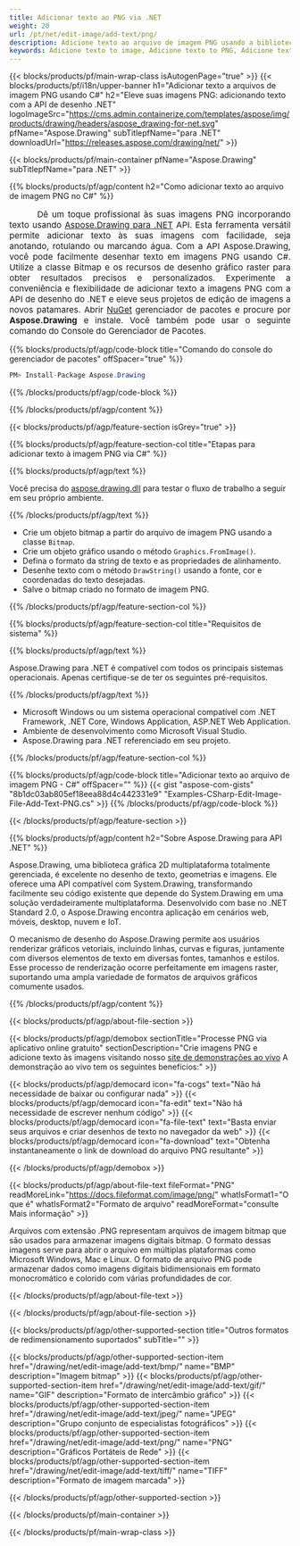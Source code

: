 ```yaml
---
title: Adicionar texto ao PNG via .NET
weight: 20
url: /pt/net/edit-image/add-text/png/
description: Adicione texto ao arquivo de imagem PNG usando a biblioteca gráfica .NET
keywords: Adicione texto to image, Adicione texto to PNG, Adicione texto to bitmap, Adicione texto via C#, 2D graphics, drawing API, edit bitmap C#, Drawing para .NET, save bitmap, save PNG image, cross-platform 2D graphic library, Bitmap class, raster graphics drawing, draw text, rendering raster images, PNG image file
---
```


{{< blocks/products/pf/main-wrap-class isAutogenPage="true" >}}
{{< blocks/products/pf/i18n/upper-banner h1="Adicionar texto a arquivos de imagem PNG usando C#" h2="Eleve suas imagens PNG: adicionando texto com a API de desenho .NET" logoImageSrc="https://cms.admin.containerize.com/templates/aspose/img/products/drawing/headers/aspose_drawing-for-net.svg" pfName="Aspose.Drawing" subTitlepfName="para .NET" downloadUrl="https://releases.aspose.com/drawing/net/" >}}

{{< blocks/products/pf/main-container pfName="Aspose.Drawing" subTitlepfName="para .NET" >}}


{{% blocks/products/pf/agp/content h2="Como adicionar texto ao arquivo de imagem PNG no C#" %}}

<p align="justify" style="text-indent:50px;font-size:15px;">
Dê um toque profissional às suas imagens PNG incorporando texto usando <a href="https://products.aspose.com/drawing/net">Aspose.Drawing para .NET</a> API. Esta ferramenta versátil permite adicionar texto às suas imagens com facilidade, seja anotando, rotulando ou marcando água. Com a API Aspose.Drawing, você pode facilmente desenhar texto em imagens PNG usando C#. Utilize a classe Bitmap e os recursos de desenho gráfico raster para obter resultados precisos e personalizados. Experimente a conveniência e flexibilidade de adicionar texto a imagens PNG com a API de desenho do .NET e eleve seus projetos de edição de imagens a novos patamares. Abrir <a href="https://www.nuget.org/packages/aspose.drawing">NuGet</a> gerenciador de pacotes e procure por <b>Aspose.Drawing</b> e instale. Você também pode usar o seguinte comando do Console do Gerenciador de Pacotes.</p>

{{% blocks/products/pf/agp/code-block title="Comando do console do gerenciador de pacotes" offSpacer="true" %}}
```cs
PM> Install-Package Aspose.Drawing
```
{{% /blocks/products/pf/agp/code-block %}}

{{% /blocks/products/pf/agp/content %}}


{{< blocks/products/pf/agp/feature-section isGrey="true" >}}

{{% blocks/products/pf/agp/feature-section-col title="Etapas para adicionar texto à imagem PNG via C#" %}}

{{% blocks/products/pf/agp/text %}}

Você precisa do [aspose.drawing.dll](https://downloads.aspose.com/drawing/net) para testar o fluxo de trabalho a seguir em seu próprio ambiente.

{{% /blocks/products/pf/agp/text %}}

+ Crie um objeto bitmap a partir do arquivo de imagem PNG usando a classe `Bitmap`.
+ Crie um objeto gráfico usando o método `Graphics.FromImage()`.
+ Defina o formato da string de texto e as propriedades de alinhamento.
+ Desenhe texto com o método `DrawString()` usando a fonte, cor e coordenadas do texto desejadas.
+ Salve o bitmap criado no formato de imagem PNG.

{{% /blocks/products/pf/agp/feature-section-col %}}

{{% blocks/products/pf/agp/feature-section-col title="Requisitos de sistema" %}}

{{% blocks/products/pf/agp/text %}}

Aspose.Drawing para .NET é compatível com todos os principais sistemas operacionais. Apenas certifique-se de ter os seguintes pré-requisitos.

{{% /blocks/products/pf/agp/text %}}

- Microsoft Windows ou um sistema operacional compatível com .NET Framework, .NET Core, Windows Application, ASP.NET Web Application.
- Ambiente de desenvolvimento como Microsoft Visual Studio.
- Aspose.Drawing para .NET referenciado em seu projeto.

{{% /blocks/products/pf/agp/feature-section-col %}}

{{% blocks/products/pf/agp/code-block title="Adicionar texto ao arquivo de imagem PNG - C#" offSpacer="" %}}
{{< gist "aspose-com-gists" "8b1dc03ab805ef18eea88d4c442331e9" "Examples-CSharp-Edit-Image-File-Add-Text-PNG.cs" >}}
{{% /blocks/products/pf/agp/code-block %}}

{{< /blocks/products/pf/agp/feature-section >}}


<!-- aboutfile Starts -->

{{% blocks/products/pf/agp/content h2="Sobre Aspose.Drawing para API .NET" %}}

Aspose.Drawing, uma biblioteca gráfica 2D multiplataforma totalmente gerenciada, é excelente no desenho de texto, geometrias e imagens. Ele oferece uma API compatível com System.Drawing, transformando facilmente seu código existente que depende do System.Drawing em uma solução verdadeiramente multiplataforma. Desenvolvido com base no .NET Standard 2.0, o Aspose.Drawing encontra aplicação em cenários web, móveis, desktop, nuvem e IoT.

O mecanismo de desenho do Aspose.Drawing permite aos usuários renderizar gráficos vetoriais, incluindo linhas, curvas e figuras, juntamente com diversos elementos de texto em diversas fontes, tamanhos e estilos. Esse processo de renderização ocorre perfeitamente em imagens raster, suportando uma ampla variedade de formatos de arquivos gráficos comumente usados.

{{% /blocks/products/pf/agp/content %}}


{{< blocks/products/pf/agp/about-file-section >}}

{{< blocks/products/pf/agp/demobox sectionTitle="Processe PNG via aplicativo online gratuito" sectionDescription="Crie imagens PNG e adicione texto às imagens visitando nosso [site de demonstrações ao vivo](https://products.aspose.app/drawing) A demonstração ao vivo tem os seguintes benefícios:" >}}

{{< blocks/products/pf/agp/democard icon="fa-cogs" text="Não há necessidade de baixar ou configurar nada" >}}
{{< blocks/products/pf/agp/democard icon="fa-edit" text="Não há necessidade de escrever nenhum código" >}}
{{< blocks/products/pf/agp/democard icon="fa-file-text" text="Basta enviar seus arquivos e criar desenhos de texto no navegador da web" >}}
{{< blocks/products/pf/agp/democard icon="fa-download" text="Obtenha instantaneamente o link de download do arquivo PNG resultante" >}}

{{< /blocks/products/pf/agp/demobox >}}

{{< blocks/products/pf/agp/about-file-text fileFormat="PNG" readMoreLink="https://docs.fileformat.com/image/png/" whatIsFormat1="O que é" whatIsFormat2="Formato de arquivo" readMoreFormat="consulte Mais informação" >}}

Arquivos com extensão .PNG representam arquivos de imagem bitmap que são usados ​​para armazenar imagens digitais bitmap. O formato dessas imagens serve para abrir o arquivo em múltiplas plataformas como Microsoft Windows, Mac e Linux. O formato de arquivo PNG pode armazenar dados como imagens digitais bidimensionais em formato monocromático e colorido com várias profundidades de cor.

{{< /blocks/products/pf/agp/about-file-text >}}

{{< /blocks/products/pf/agp/about-file-section >}}

<!-- aboutfile Ends -->


{{< blocks/products/pf/agp/other-supported-section title="Outros formatos de redimensionamento suportados" subTitle="" >}}

{{< blocks/products/pf/agp/other-supported-section-item href="/drawing/net/edit-image/add-text/bmp/" name="BMP" description="Imagem bitmap" >}}
{{< blocks/products/pf/agp/other-supported-section-item href="/drawing/net/edit-image/add-text/gif/" name="GIF" description="Formato de intercâmbio gráfico" >}}
{{< blocks/products/pf/agp/other-supported-section-item href="/drawing/net/edit-image/add-text/jpeg/" name="JPEG" description="Grupo conjunto de especialistas fotográficos" >}}
{{< blocks/products/pf/agp/other-supported-section-item href="/drawing/net/edit-image/add-text/png/" name="PNG" description="Gráficos Portáteis de Rede" >}}
{{< blocks/products/pf/agp/other-supported-section-item href="/drawing/net/edit-image/add-text/tiff/" name="TIFF" description="Formato de imagem marcada" >}}

{{< /blocks/products/pf/agp/other-supported-section >}}

{{< /blocks/products/pf/main-container >}}

{{< /blocks/products/pf/main-wrap-class >}}
